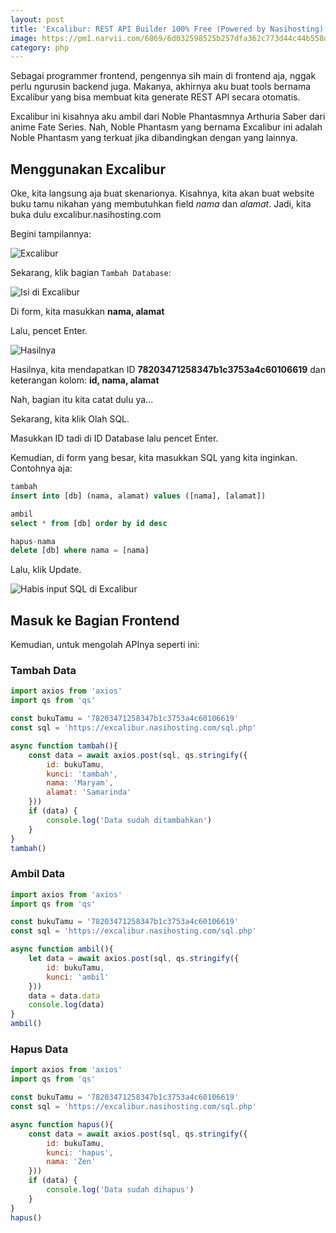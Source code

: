 ```yaml
---
layout: post
title: 'Excalibur: REST API Builder 100% Free (Powered by Nasihosting)'
image: https://pm1.narvii.com/6869/6d032598525b257dfa362c773d44c44b558da555r1-1024-768v2_hq.jpg
category: php
---
```


Sebagai programmer frontend, pengennya sih main di frontend aja, nggak perlu ngurusin backend juga. Makanya, akhirnya aku buat tools bernama Excalibur yang bisa membuat kita generate REST API secara otomatis.

Excalibur ini kisahnya aku ambil dari Noble Phantasmnya Arthuria Saber dari anime Fate Series. Nah, Noble Phantasm yang bernama Excalibur ini adalah Noble Phantasm yang terkuat jika dibandingkan dengan yang lainnya.

## Menggunakan Excalibur

Oke, kita langsung aja buat skenarionya. Kisahnya, kita akan buat website buku tamu nikahan yang membutuhkan field _nama_ dan _alamat_. Jadi, kita buka dulu excalibur.nasihosting.com

Begini tampilannya:

![Excalibur](https://i.ibb.co/5j4XQps/excalibur.png)

Sekarang, klik bagian `Tambah Database`:

![Isi di Excalibur](https://i.ibb.co/rHfGqzS/image.png)

Di form, kita masukkan **nama, alamat**

Lalu, pencet Enter.

![Hasilnya](https://i.ibb.co/7WDdds7/image.png)

Hasilnya, kita mendapatkan ID **78203471258347b1c3753a4c60106619** dan keterangan kolom: **id, nama, alamat**

Nah, bagian itu kita catat dulu ya...

Sekarang, kita klik Olah SQL.

Masukkan ID tadi di ID Database lalu pencet Enter.

Kemudian, di form yang besar, kita masukkan SQL yang kita inginkan. Contohnya aja:

```sql
tambah
insert into [db] (nama, alamat) values ([nama], [alamat])

ambil
select * from [db] order by id desc

hapus-nama
delete [db] where nama = [nama]
```

Lalu, klik Update.

![Habis input SQL di Excalibur](https://i.ibb.co/XSdSkc7/image.png)

## Masuk ke Bagian Frontend

Kemudian, untuk mengolah APInya seperti ini:

### Tambah Data

```javascript
import axios from 'axios'
import qs from 'qs'

const bukuTamu = '78203471258347b1c3753a4c60106619'
const sql = 'https://excalibur.nasihosting.com/sql.php'

async function tambah(){
	const data = await axios.post(sql, qs.stringify({
		id: bukuTamu,
		kunci: 'tambah',
		nama: 'Maryam',
		alamat: 'Samarinda'
	}))
	if (data) {
		console.log('Data sudah ditambahkan')
	}
}
tambah()
```

### Ambil Data

```javascript
import axios from 'axios'
import qs from 'qs'

const bukuTamu = '78203471258347b1c3753a4c60106619'
const sql = 'https://excalibur.nasihosting.com/sql.php'

async function ambil(){
	let data = await axios.post(sql, qs.stringify({
		id: bukuTamu,
		kunci: 'ambil'
	}))
	data = data.data
	console.log(data)
}
ambil()
```

### Hapus Data

```javascript
import axios from 'axios'
import qs from 'qs'

const bukuTamu = '78203471258347b1c3753a4c60106619'
const sql = 'https://excalibur.nasihosting.com/sql.php'

async function hapus(){
	const data = await axios.post(sql, qs.stringify({
		id: bukuTamu,
		kunci: 'hapus',
		nama: 'Zen'
	}))
	if (data) {
		console.log('Data sudah dihapus')
	}
}
hapus()
```